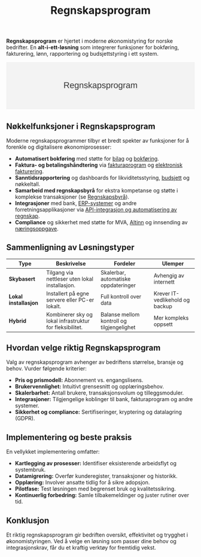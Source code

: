 ﻿---
title: "Regnskapsprogram"
seoTitle: "Regnskapsprogram"
description: '**Regnskapsprogram** er hjertet i moderne økonomistyring for norske bedrifter. En **alt-i-ett-løsning** som integrerer funksjoner for bokføring, fakturering,...'
summary: Hva et regnskapsprogram er, viktige funksjoner og hvordan du velger riktig løsning for effektiv økonomistyring.
---

**Regnskapsprogram** er hjertet i moderne økonomistyring for norske bedrifter. En **alt-i-ett-løsning** som integrerer funksjoner for bokføring, fakturering, lønn, rapportering og budsjettstyring i ett system.

![Regnskapsprogram Oversikt](regnskapsprogram-image.svg)

## Nøkkelfunksjoner i Regnskapsprogram

Moderne regnskapsprogrammer tilbyr et bredt spekter av funksjoner for å forenkle og digitalisere økonomiprosesser:

* **Automatisert bokføring** med støtte for [bilag](/blogs/regnskap/bilag "Bilag - Komplett Guide til Regnskapsbilag") og [bokføring](/blogs/regnskap/hva-er-bokforing "Hva er Bokføring? En Komplett Guide til Norsk Bokføringspraksis").
* **Faktura- og betalingshåndtering** via [fakturaprogram](/blogs/regnskap/fakturaprogram "Fakturaprogram: Automatisert Fakturabehandling for Norske Bedrifter") og [elektronisk fakturering](/blogs/regnskap/hva-er-elektronisk-fakturering "Hva er elektronisk fakturering? Komplett Guide til Digitale Fakturaløsninger").
* **Sanntidsrapportering** og dashboards for likviditetsstyring, [budsjett](/blogs/regnskap/budsjett "Budsjett - Guide til Budsjettering og Finansplanlegging") og nøkkeltall.
* **Samarbeid med regnskapsbyrå** for ekstra kompetanse og støtte i komplekse transaksjoner (se [Regnskapsbyrå](/blogs/regnskap/regnskapsbyra "Regnskapsbyrå “ Hvordan velge riktig regnskapsbyrå for din bedrift")).
* **Integrasjoner** med bank, [ERP-systemer](/blogs/regnskap/hva-er-erp-system "Hva er ERP-system? Komplett Guide til Enterprise Resource Planning") og andre forretningsapplikasjoner via [API-integrasjon og automatisering av regnskap](/blogs/regnskap/api-integrasjon-automatisering-regnskap "API Integrasjon og Automatisering av Regnskap “ Komplett Guide til Digital Regnskapsføring").
* **Compliance** og sikkerhet med støtte for MVA, [Altinn](/blogs/regnskap/hva-er-altinn "Hva er Altinn? Komplett Guide til Norges Digitale Offentlige Tjenester") og innsending av [næringsoppgave](/blogs/regnskap/hva-er-naeringsoppgave "Hva er næringsoppgave? En Guide til Norsk Næringsoppgave").

## Sammenligning av Løsningstyper

| **Type**               | **Beskrivelse**                                                               | **Fordeler**                           | **Ulemper**                             |
|-------------------------|-------------------------------------------------------------------------------|----------------------------------------|-----------------------------------------|
| **Skybasert**           | Tilgang via nettleser uten lokal installasjon.                               | Skalerbar, automatiske oppdateringer   | Avhengig av internett                    |
| **Lokal installasjon**  | Installert på egne servere eller PC-er lokalt.                               | Full kontroll over data                | Krever IT-vedlikehold og backup          |
| **Hybrid**              | Kombinerer sky og lokal infrastruktur for fleksibilitet.                     | Balanse mellom kontroll og tilgjengelighet | Mer kompleks oppsett                 |

## Hvordan velge riktig Regnskapsprogram

Valg av regnskapsprogram avhenger av bedriftens størrelse, bransje og behov. Vurder følgende kriterier:

* **Pris og prismodell:** Abonnement vs. engangslisens.
* **Brukervennlighet:** Intuitivt grensesnitt og opplæringsbehov.
* **Skalerbarhet:** Antall brukere, transaksjonsvolum og tilleggsmoduler.
* **Integrasjoner:** Tilgjengelige koblinger til bank, fakturaprogram og andre systemer.
* **Sikkerhet og compliance:** Sertifiseringer, kryptering og datalagring (GDPR).

## Implementering og beste praksis

En vellykket implementering omfatter:

* **Kartlegging av prosesser:** Identifiser eksisterende arbeidsflyt og systembruk.
* **Datamigrering:** Overfør kunderegister, transaksjoner og historikk.
* **Opplæring:** Involver ansatte tidlig for å sikre adopsjon.
* **Pilotfase:** Test løsningen med begrenset bruk og kvalitetssikring.
* **Kontinuerlig forbedring:** Samle tilbakemeldinger og juster rutiner over tid.

## Konklusjon

Et riktig regnskapsprogram gir bedriften oversikt, effektivitet og trygghet i økonomistyringen. Ved å velge en løsning som passer dine behov og integrasjonskrav, får du et kraftig verktøy for fremtidig vekst.










